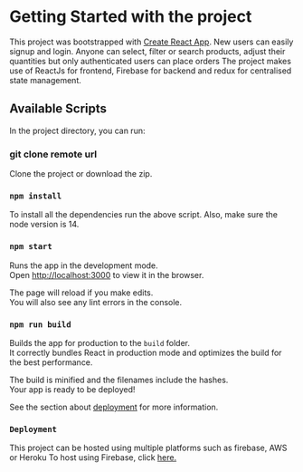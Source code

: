 # Getting Started with the project

This project was bootstrapped with [Create React App](https://github.com/facebook/create-react-app).
New users can easily signup and login. Anyone can select, filter or search products, adjust their quantities but only authenticated users can place orders
The project makes use of ReactJs for frontend, Firebase for backend and redux for centralised state management. 

## Available Scripts

In the project directory, you can run:

### git clone remote url
  
Clone the project  or download the zip.

### `npm install`

To install all the dependencies run the above script. Also, make sure the node version is 14.

### `npm start`

Runs the app in the development mode.\
Open [http://localhost:3000](http://localhost:3000) to view it in the browser.

The page will reload if you make edits.\
You will also see any lint errors in the console.

### `npm run build`

Builds the app for production to the `build` folder.\
It correctly bundles React in production mode and optimizes the build for the best performance.

The build is minified and the filenames include the hashes.\
Your app is ready to be deployed!

See the section about [deployment](https://facebook.github.io/create-react-app/docs/deployment) for more information.

### `Deployment`

This project can be hosted using multiple platforms such as firebase, AWS or Heroku
To host using Firebase, click [here.](https://firebase.google.com/docs/hosting/quickstart)
